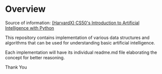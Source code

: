 # Overview
Source of information: [(HarvardX) CS50's Introduction to Artificial Intelligence with Python](https://learning.edx.org/course/course-v1:HarvardX+CS50AI+1T2020/home)

This repository contains implementation of various data structures and algorithms that can be used for understanding basic artificial intelligence.

Each implementation will have its individual readme.md file elaborating the concept for better reasoning.

Thank You
